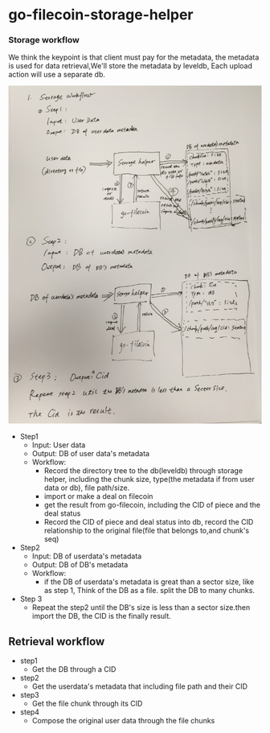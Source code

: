 # go-filecoin-storage-helper

### Storage workflow

We think the keypoint is that client must pay for the metadata, the metadata is used for data retrieval,We'll store the metadata by leveldb, Each upload action will use a separate db.



![](/picture/storage-workflow.jpeg)

- Step1
  - Input: User data
  - Output: DB of user data's metadata 
  - Workflow:
    - Record the directory tree to the db(leveldb) through storage helper, including the chunk size, type(the metadata if from user data or db), file path/size.
    - import or make a deal on filecoin
    - get the result from go-filecoin, including the CID of piece and the deal status
    - Record the CID of piece and deal status into db, record  the CID relationship to the original file(file that belongs to,and chunk's seq)
- Step2
  - Input: DB of userdata's metadata
  - Output: DB of DB's metadata
  - Workflow:
    - if the DB of userdata's metadata is great than a sector size,  like as step 1, Think of the DB as a file. split the DB to many chunks.
- Step 3
  - Repeat the step2 until the DB's size is less than a sector size.then import the DB, the CID is the finally result.



## Retrieval workflow

- step1
  - Get the DB through a CID
- step2
  - Get the userdata's metadata that including file path and their CID
- step3
  - Get the file chunk through its CID
- step4
  - Compose the original user data through the file chunks